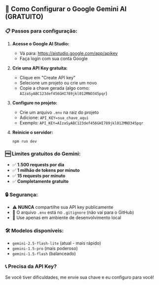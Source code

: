 ## 🚀 Como Configurar o Google Gemini AI (GRATUITO)

### 📋 Passos para configuração:

1. **Acesse o Google AI Studio:**
   - Vá para: https://aistudio.google.com/app/apikey
   - Faça login com sua conta Google

2. **Crie uma API Key gratuita:**
   - Clique em "Create API key"
   - Selecione um projeto ou crie um novo
   - Copie a chave gerada (algo como: `AIzaSyABC123def456GHI789jkl012MNO345pqr`)

3. **Configure no projeto:**
   - Crie um arquivo `.env` na raiz do projeto
   - Adicione: `API_KEY=sua_chave_aqui`
   - Exemplo: `API_KEY=AIzaSyABC123def456GHI789jkl012MNO345pqr`

4. **Reinicie o servidor:**
   ```bash
   npm run dev
   ```

### 🆓 Limites gratuitos do Gemini:
- ✅ **1.500 requests por dia**
- ✅ **1 milhão de tokens por minuto**
- ✅ **15 requests por minuto**
- ✅ **Completamente gratuito**

### 🔒 Segurança:
- ⚠️ **NUNCA** compartilhe sua API key publicamente
- 📁 O arquivo `.env` está no `.gitignore` (não vai para o GitHub)
- 🔐 Use apenas em ambiente de desenvolvimento local

### 🛠️ Modelos disponíveis:
- `gemini-2.5-flash-lite` (atual - mais rápido)
- `gemini-1.5-pro` (mais poderoso)
- `gemini-1.5-flash` (balanceado)

### 📞 Precisa da API Key?
Se você tiver dificuldades, me envie sua chave e eu configuro para você!